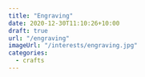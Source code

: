 ```yaml
---
title: "Engraving"
date: 2020-12-30T11:10:26+10:00
draft: true
url: "/engraving"
imageUrl: "/interests/engraving.jpg"
categories:
  - crafts
---
```

